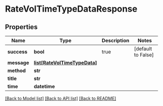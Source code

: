 # RateVolTimeTypeDataResponse

## Properties
Name | Type | Description | Notes
------------ | ------------- | ------------- | -------------
**success** | **bool** | true | [default to False]
**message** | [**list[RateVolTimeTypeData]**](RateVolTimeTypeData.md) |  | 
**method** | **str** |  | 
**title** | **str** |  | 
**time** | **datetime** |  | 

[[Back to Model list]](../README.md#documentation-for-models) [[Back to API list]](../README.md#documentation-for-api-endpoints) [[Back to README]](../README.md)


